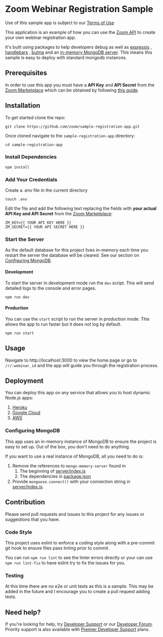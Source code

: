 # Zoom Webinar Registration Sample

Use of this sample app is subject to our [Terms of Use](https://zoom.us/docs/en-us/zoom_api_license_and_tou.html)

This application is an example of how you can use
the [Zoom API](https://marketplace.zoom.us/docs/api-reference/zoom-api)
to create your own webinar registration app.

It's built using packages to help developers debug as well as [expressjs](https://expressjs.com/)
, [handlebars](https://handlebarsjs.com/)
, [bulma](https://bulma.io/) and an [in-memory MongoDB server](https://github.com/nodkz/mongodb-memory-server). This
means this sample is easy to deploy with standard mongodb instances.

## Prerequisites

In order to use this app you must have a **API Key** and **API Secret** from
the [Zoom Marketplace](https://marketplace.zoom.us/) which can be obtained by
following [this guide](https://marketplace.zoom.us/docs/api-reference/using-zoom-apis#using-jwt).

## Installation

To get started clone the repo:

```shell
git clone https://github.com/zoom/sample-registration-app.git
```

Once cloned navigate to the `sample-registration-app` directory:

```
cd sample-registration-app
```

### Install Dependencies

```
npm install
```

### Add Your Credentials
Create a .env file in the current directory

```shell
touch .env
```

Edit the file and add the following text replacing the fields with **your actual API Key and API Secret** from
the [Zoom Marketplace](https://marketplace.zoom.us/):

```text
ZM_KEY={{ YOUR API KEY HERE }}
ZM_SECRET={{ YOUR API SECRET HERE }}
```

### Start the Server

As the default database for this project lives in-memory each time you restart the server the database will be cleared. See our section on 
[Configuring MongoDB](#configuring-mongodb).

#### Development
To start the server in development mode run the `dev` script. This will send detailed logs to the console and error
pages.

```shell
npm run dev
```

#### Production

You can use the `start` script to run the server in production mode. This allows the app to run faster but it does not
log by default.

```shell
npm run start
```

## Usage

Navigate to http://localhost:3000 to view the home page or go to `/r/:webinar_id` and the app will guide you through the
registration process.

## Deployment

You can deploy this app on any service that allows you to host dynamic Node.js apps:

1. [Heroku](https://devcenter.heroku.com/articles/deploying-nodejs)
2. [Google Cloud](https://cloud.google.com/run/docs/quickstarts/build-and-deploy/nodejs)
3. [AWS](https://aws.amazon.com/getting-started/hands-on/deploy-nodejs-web-app/)

### Configuring MongoDB

This app uses an in-memory instance of MongoDB to ensure the project is easy to set up. Out of the box, you don't need to do anything. 

If you want to use a real instance of MongoDB, all you need to do is:

1. Remove the references to `mongo-memory-server` found in
   1. The beginning of [server/index.js](server/index.js) 
   2. The dependencies in [package.json](package.json)
2. Provide `mongoose.connect()` with your connection string in [server/index.js](server/index.js).

## Contribution
Please send pull requests and issues to this project for any issues or suggestions that you have.

### Code Style

This project uses eslint to enforce a coding style along with a pre-commit git hook to ensure files pass linting prior
to commit.

You can run `npm run lint` to see the linter errors directly or your can use `npm run lint-fix` to have eslint try to
fix the issues for you.

### Testing
At this time there are no e2e or unit tests as this is a sample. This may be added in the future and I encourage you to create a pull request adding tests.

## Need help?

If you're looking for help, try [Developer Support](https://devsupport.zoom.us) or
our [Developer Forum](https://devforum.zoom.us). Priority support is also available
with [Premier Developer Support](https://zoom.us/docs/en-us/developer-support-plans.html) plans.
